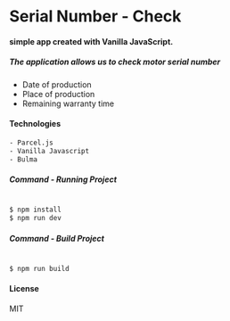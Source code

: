

#  Serial Number - Check
#### simple app created with Vanilla JavaScript.

##### The application allows us to check motor serial number
 - Date of production
 - Place of production
 - Remaining warranty time 

#### Technologies

```sh
- Parcel.js
- Vanilla Javascript
- Bulma
```

##### Command - Running Project 
#

```sh
$ npm install
$ npm run dev
```

##### Command - Build Project
#

```sh
$ npm run build
```
#### License
MIT

